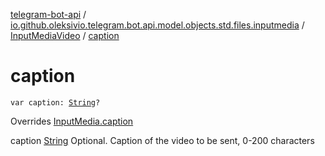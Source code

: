 [telegram-bot-api](../../index.md) / [io.github.oleksivio.telegram.bot.api.model.objects.std.files.inputmedia](../index.md) / [InputMediaVideo](index.md) / [caption](./caption.md)

# caption

`var caption: `[`String`](https://kotlinlang.org/api/latest/jvm/stdlib/kotlin/-string/index.html)`?`

Overrides [InputMedia.caption](../-input-media/caption.md)

caption [String](https://kotlinlang.org/api/latest/jvm/stdlib/kotlin/-string/index.html) Optional. Caption of the video to be sent, 0-200 characters

